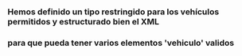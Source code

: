 ### Hemos definido un tipo restringido para los vehículos permitidos y estructurado bien el XML 
### para que pueda tener varios elementos 'vehiculo' validos